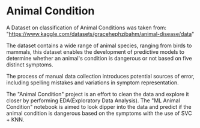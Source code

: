 # Animal Condition
A Dataset on classification of Animal Conditions was taken from: "https://www.kaggle.com/datasets/gracehephzibahm/animal-disease/data"

The dataset contains a wide range of animal species, ranging from birds to mammals, this dataset enables the development of predictive models to determine whether an animal's condition is dangerous or not based on five distinct symptoms.

The process of manual data collection introduces potential sources of error, including spelling mistakes and variations in symptom representation.

The "Animal Condition" project is an effort to clean the data and explore it closer by performing EDA(Exploratory Data Analysis).
The "ML Animal Condition" notebook is aimed to look dipper into the data and predict if the animal condition is dangerous based on the symptoms with the use of SVC + KNN.
